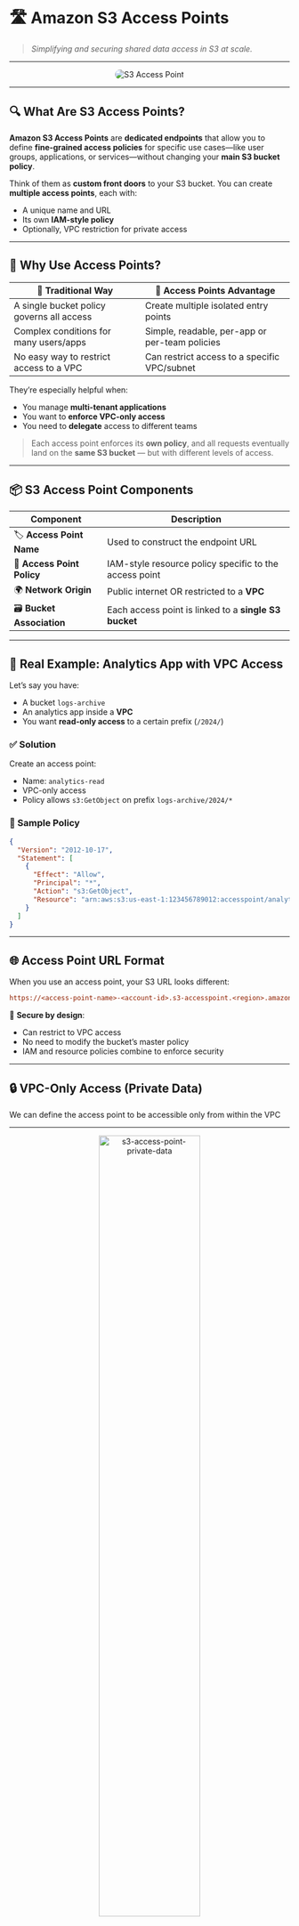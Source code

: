 # 🛣️ **Amazon S3 Access Points**

> _Simplifying and securing shared data access in S3 at scale._

---

<div align="center">
  <img src="images/access-point.png" alt="S3 Access Point" style="border-radius: 10px;" >
</div>

---

## 🔍 **What Are S3 Access Points?**

**Amazon S3 Access Points** are **dedicated endpoints** that allow you to define **fine-grained access policies** for specific use cases—like user groups, applications, or services—without changing your **main S3 bucket policy**.

Think of them as **custom front doors** to your S3 bucket. You can create **multiple access points**, each with:

- A unique name and URL
- Its own **IAM-style policy**
- Optionally, VPC restriction for private access

---

## 🎯 **Why Use Access Points?**

| 🚀 Traditional Way                        | 🧠 Access Points Advantage                     |
| ----------------------------------------- | ---------------------------------------------- |
| A single bucket policy governs all access | Create multiple isolated entry points          |
| Complex conditions for many users/apps    | Simple, readable, per-app or per-team policies |
| No easy way to restrict access to a VPC   | Can restrict access to a specific VPC/subnet   |

They’re especially helpful when:

- You manage **multi-tenant applications**
- You want to **enforce VPC-only access**
- You need to **delegate** access to different teams

> Each access point enforces its **own policy**, and all requests eventually land on the **same S3 bucket** — but with different levels of access.

---

## 📦 **S3 Access Point Components**

| Component                  | Description                                            |
| -------------------------- | ------------------------------------------------------ |
| 🏷️ **Access Point Name**   | Used to construct the endpoint URL                     |
| 🧾 **Access Point Policy** | IAM-style resource policy specific to the access point |
| 🌍 **Network Origin**      | Public internet OR restricted to a **VPC**             |
| 🗃️ **Bucket Association**  | Each access point is linked to a **single S3 bucket**  |

---

## 🧪 **Real Example: Analytics App with VPC Access**

Let’s say you have:

- A bucket `logs-archive`
- An analytics app inside a **VPC**
- You want **read-only access** to a certain prefix (`/2024/`)

### ✅ Solution

Create an access point:

- Name: `analytics-read`
- VPC-only access
- Policy allows `s3:GetObject` on prefix `logs-archive/2024/*`

### 🧾 Sample Policy

```json
{
  "Version": "2012-10-17",
  "Statement": [
    {
      "Effect": "Allow",
      "Principal": "*",
      "Action": "s3:GetObject",
      "Resource": "arn:aws:s3:us-east-1:123456789012:accesspoint/analytics-read/object/2024/*"
    }
  ]
}
```

---

## 🌐 **Access Point URL Format**

When you use an access point, your S3 URL looks different:

```ini
https://<access-point-name>-<account-id>.s3-accesspoint.<region>.amazonaws.com
```

🔐 **Secure by design**:

- Can restrict to VPC access
- No need to modify the bucket’s master policy
- IAM and resource policies combine to enforce security

---

## 🔒 **VPC-Only Access (Private Data)**

We can define the access point to be accessible only from within the VPC

---

<div style="text-align: center;">
    <img src="images/s3-access-point-private-data.png" alt="s3-access-point-private-data" style="border-radius: 10px; width: 60%;">
</div>

---

To enforce access **only within a VPC**, you can:

- Create a **VPC endpoint** for S3
- Attach a **VPC policy** to your access point

🚫 That means external users **can’t access S3**, even if they have credentials.

---

## 🧰 **When to Use S3 Access Points**

| Use Case                        | Access Points Help By...                                 |
| ------------------------------- | -------------------------------------------------------- |
| Multi-tenant data lake          | Creating per-team or per-user endpoints                  |
| Private app in VPC              | Enforcing VPC-only access through network origin control |
| Decentralized app permissions   | Delegating access without touching global bucket policy  |
| Simplifying complex permissions | Using clean, scoped IAM-style policies per access point  |

---

## 🧠 **Access Point vs Bucket Policy: Key Differences**

| Feature            | Bucket Policy           | Access Point Policy                  |
| ------------------ | ----------------------- | ------------------------------------ |
| Scope              | Applies to whole bucket | Applies to access point only         |
| Granularity        | More complex to manage  | Easier to isolate by app/team/prefix |
| VPC Restriction    | Requires extra config   | Built-in option for VPC-only access  |
| Multi-user support | One policy shared       | Multiple policies, isolated per app  |

---

## 📝 **Best Practices**

✅ **Use Access Points** when:

- You have **different teams or apps** using the same bucket
- You need **VPC-only access** or **custom IAM isolation**
- You want to **delegate access** without making global changes

🚫 Avoid using access points for:

- Public websites or **S3 static hosting**
- Applications that **don’t support access point-style URLs** yet

---

## 💡 S3 Access Points Multi-Region Use Case

AWS S3 Multi-Region Access Points allow you to create access points in multiple AWS Regions, which can be useful for cross-region replication or global access.

<div align="center">
  <img src="images/s3-multi-region-access-points.png" alt="S3 Multi-Region Access Points" style="border-radius: 10px;" >
</div>

---

## 🚀 Final Thoughts

S3 Access Points = **clean, secure, and scalable** access to your shared buckets.  
They help you follow **least privilege** access and make **multi-app workflows easier** to manage.
